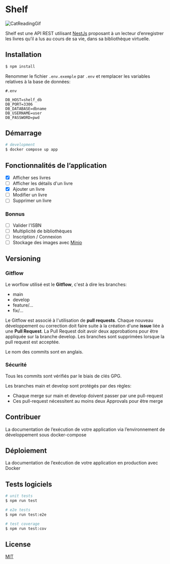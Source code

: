 # Shelf
![CatReadingGif](https://media.giphy.com/media/3R9LDINpbGX2o/giphy.gif)

Shelf est une API REST utilisant [NestJs](https://nestjs.com/) proposant à un lecteur d’enregistrer les livres
qu’il a lus au cours de sa vie, dans sa bibliothèque virtuelle.

## Installation
```bash
$ npm install
```

Renommer le fichier `.env.exemple` par `.env`
et remplacer les variables relatives à la base de données:
```dotenv 
#.env

DB_HOST=shelf_db
DB_PORT=3306
DB_DATABASE=dbname
DB_USERNAME=user
DB_PASSWORD=pwd
```


## Démarrage

```bash
# development
$ docker compose up app
```

## Fonctionnalités de l’application
- [x] Afficher ses livres
- [ ] Afficher les détails d'un livre
- [x] Ajouter un livre
- [ ] Modifier un livre
- [ ] Supprimer un livre

### Bonnus
- [ ] Valider l'ISBN
- [ ] Multiplicité de bibliothèques
- [ ] Inscription / Connexion
- [ ] Stockage des images avec [Minio](https://hub.docker.com/r/minio/minio/)

## Versioning
### Gitflow
Le worflow utilisé est le **Gitflow**, c'est à dire les branches:
- main
- develop
- feature/...
- fix/...

Le Gitflow est associé à l'utilisation de **pull requests**. 
Chaque nouveau développement ou correction doit faire suite à la création d'une **issue**
liée à une **Pull Request**.
La Pull Request doit avoir deux approbations pour être appliquée sur la branche develop.
Les branches sont supprimées lorsque la pull request est acceptée.

Le nom des commits sont en anglais.

### Sécurité
Tous les commits sont vérifiés par le biais de clés GPG.

Les branches main et develop sont protégés par des règles:
- Chaque merge sur main et develop doivent passer par une pull-request
- Ces pull-request nécessitent au moins deux Approvals pour être merge

## Contribuer
La documentation de l’exécution de votre application via l’environnement de développement sous docker-compose

## Déploiement
La documentation de l’exécution de votre application en production avec Docker

## Tests logiciels
```bash
# unit tests
$ npm run test

# e2e tests
$ npm run test:e2e

# test coverage
$ npm run test:cov
```

## License
[MIT](https://choosealicense.com/licenses/mit/)
